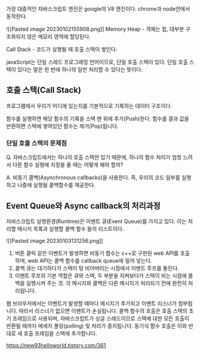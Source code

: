 가장 대중적인 자바스크립트 엔진은 google의 V8 엔진이다.
chrome과 node안에서 동작한다. 

![[Pasted image 20230102155908.png]]
Memory Heap - 객체는 힙, 대부분 구조화되지 않은 메모리 영역에 할당된다.

Call Stack - 코드가 실행될 때 호출 스택이 쌓인다. 

javaScript는 단일 스레드 프로그래밍 언어이므로, 단일 호출 스택이 있다.
단일 호출 스택이 있다는 말은 한 번에 하나의 일만 처리할 수 있다는 뜻이다. 

## 호출 스택(Call Stack)

프로그램에서 우리가 어디에 있는지를 기본적으로 기록하는 데이터 구조이다. 

함수를 실행하면 해당 함수의 기록을 스택 맨 위에 추가(Push)한다. 
함수를 결과 값을 반환하면 스택에 쌓여있던 함수는 제거(Pop)됩니다.

### 단일 호출 스택의 문제점 

Q. 자바스크립트에서는 하나의 호출 스택만 있기 때문에, 하나의 함수 처리가 엄청 느려서 다른 함수 실행에 지장을 줄 때는 어떻게 해야 할까?

A. 비동기 콜백(Asynchronous callbacks)을 사용한다. 즉, 우리의 코드 일부를 실행하고 나중에 실행될 콜백함수를 제공한다.

## Event Queue와 Async callback의 처리과정

자바스크립트 실행환경(Runtime)은 이벤트 큐(Event Queue)를 가지고 있다. 이는 처리할 메시지 목록과 실행할 콜백 함수 들의 리스트이다.

![[Pasted image 20230103131256.png]]
1. 버튼 클릭 같은 이벤트가 발생하면 비동기 함수는 c++로 구현된 web API를 호출하며, web API는 콜백 함수를 callback queue에 밀어 넣는다. 
2. 콜백 큐는 대기하다가 스택이 텅 비어버리는 시점에서 이벤트 루프를 돌린다. 
3. 이벤트 루프의 기본 역할은 큐와 스택, 두 부분을 지켜보다가 스택이 비는 시점에 콜백을 실행시켜 주는 것. 각 메시지와 콜백은 다른 메시지가 처리되기 전에 완전히 처리됩니다.


웹 브라우저에서는 이벤트가 발생할 때마다 메시지가 추가되고 이벤트 리스너가 첨부됩니다. 따라서 리스너가 없으면 이벤트가 손실됩니다. 콜백 함수의 호출은 호출 스택의 초기 프레임으로 사용되며, 자바스크립트가 싱글 스레드이므로 스택에 대한 모든 호출이 반환될 때까지 메세지 폴링(polling) 및 처리가 중지됩니다. 동기식 함수 호출은 이와 반대로 새 호출 프레임을 스택에 추가합니다.

https://new93helloworld.tistory.com/361